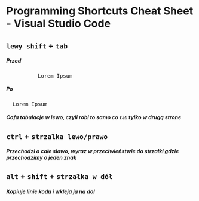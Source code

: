 # Programming Shortcuts Cheat Sheet - Visual Studio Code
## `lewy shift` + `tab`
##### Przed
<pre><div>			Lorem Ipsum</div></pre>
##### Po
<pre><div>  Lorem Ipsum</div></pre>
##### Cofa tabulacje w lewo, czyli robi to samo co `tab` tylko w drugą strone

## `ctrl` + `strzalka lewo/prawo`
##### Przechodzi o całe słowo, wyraz w przeciwieństwie do strzałki gdzie przechodzimy o jeden znak

## `alt` + `shift` + `strzałka w dół`
##### Kopiuje linie kodu i wkleja ja na dol
